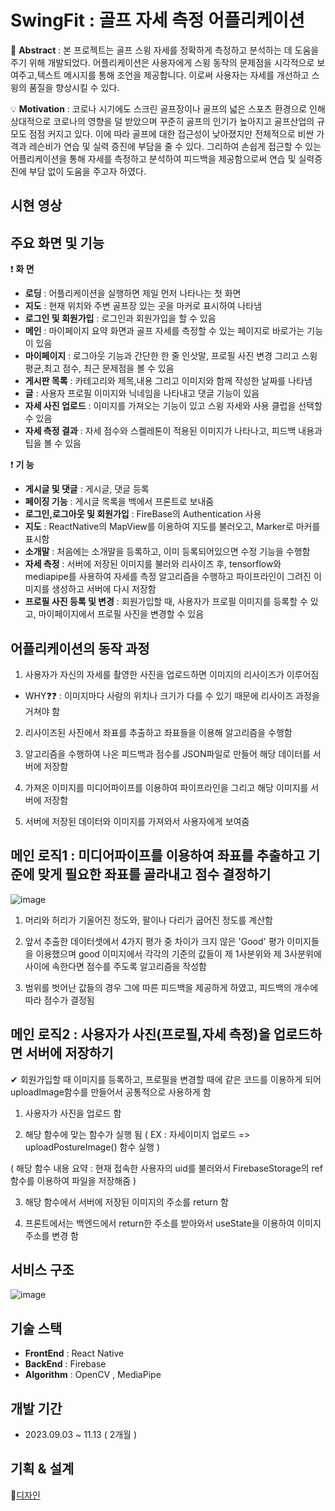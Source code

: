 # SwingFit : 골프 자세 측정 어플리케이션

📢 **Abstract** : 본 프로젝트는 골프 스윙 자세를 정확하게 측정하고 분석하는 데 도움을 주기 위해 개발되었다.
어플리케이션은 사용자에게 스윙 동작의 문제점을 시각적으로 보여주고,텍스트 메시지를 통해 조언을 제공합니다. 이로써 사용자는 자세를 개선하고 스윙의 품질을 향상시킬 수 있다.


💡 **Motivation** : 코로나 시기에도 스크린 골프장이나 골프의 넓은 스포츠 환경으로 인해 상대적으로 코로나의 영향을 덜 받았으며 꾸준히 골프의 인기가 높아지고 골프산업의 규모도 점점 커지고 있다. 
이에 따라 골프에 대한 접근성이 낮아졌지만 전체적으로 비싼 가격과 레슨비가 연습 및 실력 증진에 부담을 줄 수 있다.
그리하여 손쉽게 접근할 수 있는 어플리케이션을 통해 자세를 측정하고 분석하여 피드백을 제공함으로써 연습 및 실력증진에 부담 없이 도움을 주고자 하였다.

## 시현 영상 


## 주요 화면 및 기능

❗  **화 면**
- **로딩** : 어플리케이션을 실행하면 제일 먼저 나타나는 첫 화면
- **지도** : 현재 위치와 주변 골프장 있는 곳을 마커로 표시하여 나타냄
- **로그인 및 회원가입** : 로그인과 회원가입을 할 수 있음
- **메인** : 마이페이지 요약 화면과 골프 자세를 측정할 수 있는 페이지로 바로가는 기능이 있음
- **마이페이지** : 로그아웃 기능과 간단한 한 줄 인삿말, 프로필 사진 변경 그리고 스윙 평균,최고 점수, 최근 문제점을 볼 수 있음
- **게시판 목록** : 카테고리와 제목,내용 그리고 이미지와 함께 작성한 날짜를 나타냄
- **글** : 사용자 프로필 이미지와 닉네임을 나타내고 댓글 기능이 있음
- **자세 사진 업로드** : 이미지를 가져오는 기능이 있고 스윙 자세와 사용 클럽을 선택할 수 있음
- **자세 측정 결과** : 자세 점수와 스켈레톤이 적용된 이미지가 나타나고, 피드백 내용과 팁을 볼 수 있음

❗ **기 능**
- **게시글 및 댓글** : 게시글, 댓글 등록
- **페이징 기능** : 게시글 목록을 백에서 프론트로 보내줌
- **로그인,로그아웃 및 회원가입** : FireBase의 Authentication 사용
- **지도** : ReactNative의 MapView를 이용하여 지도를 불러오고, Marker로 마커를 표시함
- **소개말** : 처음에는 소개말을 등록하고, 이미 등록되어있으면 수정 기능을 수행함
- **자세 측정** : 서버에 저장된 이미지를 불러와 리사이즈 후, tensorflow와 mediapipe를 사용하여
  자세를 측정 알고리즘을 수행하고 파이프라인이 그려진 이미지를 생성하고 서버에 다시 저장함
- **프로필 사진 등록 및 변경** : 회원가입할 때, 사용자가 프로필 이미지를 등록할 수 있고, 마이페이지에서
프로필 사진을 변경할 수 있음

## 어플리케이션의 동작 과정
1. 사용자가 자신의 자세를 촬영한 사진을 업로드하면 이미지의 리사이즈가 이루어짐

- WHY❓❓ : 이미지마다 사람의 위치나 크기가 다를 수 있기 때문에 리사이즈 과정을 거쳐야 함

2. 리사이즈된 사진에서 좌표를 추출하고 좌표들을 이용해 알고리즘을 수행함

3. 알고리즘을 수행하여 나온 피드백과 점수를 JSON파일로 만들어 해당 데이터를 서버에 저장함

4. 가져온 이미지를 미디어파이프를 이용하여 파이프라인을 그리고 해당 이미지를 서버에 저장함

5. 서버에 저장된 데이터와 이미지를 가져와서 사용자에게 보여줌
   

## 메인 로직1 : 미디어파이프를 이용하여 좌표를 추출하고 기준에 맞게 필요한 좌표를 골라내고 점수 결정하기
![image](https://github.com/choisejin12/Hongik_SwingFit/assets/76937151/df221e4c-f3d7-440d-920e-37b01458bcea)

1. 머리와 허리가 기울어진 정도와, 팔이나 다리가 굽어진 정도를 계산함

2. 앞서 추출한 데이터셋에서 4가지 평가 중 차이가 크지 않은 'Good' 평가 이미지들을 이용했으며 good 이미지에서
각각의 기준의 값들이 제 1사분위와 제 3사분위에 사이에 속한다면 점수를 주도록 알고리즘을 작성함

3. 범위를 벗어난 값들의 경우 그에 따른 피드백을 제공하게 하였고, 피드백의 개수에 따라 점수가 결정됨

## 메인 로직2 : 사용자가 사진(프로필,자세 측정)을 업로드하면 서버에 저장하기


✔ 회원가입할 때 이미지를 등록하고, 프로필을 변경할 때에 같은 코드를 이용하게 되어
uploadImage함수를 만들어서 공통적으로 사용하게 함

1. 사용자가 사진을 업로드 함

2. 해당 함수에 맞는 함수가 실행 됨 ( EX : 자세이미지 업로드 => uploadPostureImage() 함수 실행 )

( 해당 함수 내용 요약 : 현재 접속한 사용자의 uid를 불러와서 FirebaseStorage의 ref함수를 이용하여 파일을 저장해줌 )

3. 해당 함수에서 서버에 저장된 이미지의 주소를 return 함

4. 프론트에서는 백엔드에서 return한 주소를 받아와서 useState을 이용하여 이미지 주소를 변경 함

## 서비스 구조

![image](https://github.com/choisejin12/Hongik_SwingFit/assets/76937151/2539d977-b73e-4d8d-90f8-c9b2ed44b2c8)

## 기술 스택

- **FrontEnd** : React Native
- **BackEnd** : Firebase
- **Algorithm** : OpenCV , MediaPipe


## 개발 기간

- 2023.09.03 ~ 11.13 ( 2개월 )


## 기획 & 설계

🌻[디자인](https://www.figma.com/file/WzQzsCube1dBDlEMVt79JY/%EC%A2%85%EC%84%A4?type=design&node-id=0%3A1&mode=design&t=CbWtIvOrq5WgZDwP-1)
